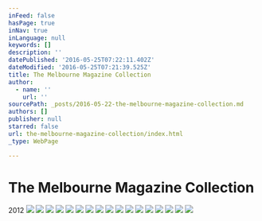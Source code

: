 ```yaml
---
inFeed: false
hasPage: true
inNav: true
inLanguage: null
keywords: []
description: ''
datePublished: '2016-05-25T07:22:11.402Z'
dateModified: '2016-05-25T07:21:39.525Z'
title: The Melbourne Magazine Collection
author:
  - name: ''
    url: ''
sourcePath: _posts/2016-05-22-the-melbourne-magazine-collection.md
authors: []
publisher: null
starred: false
url: the-melbourne-magazine-collection/index.html
_type: WebPage

---
```

# The Melbourne Magazine Collection

2012
![](https://s3-us-west-2.amazonaws.com/the-grid-img/p/277681c6c611a37720698088e29fa61b483a8a69.jpg)
![](https://s3-us-west-2.amazonaws.com/the-grid-img/p/882b30e84ca537245c4a011308142b2306e6046e.jpg)
![](https://s3-us-west-2.amazonaws.com/the-grid-img/p/8737095aeb2096982166da709d6dc636467bc401.jpg)
![](https://s3-us-west-2.amazonaws.com/the-grid-img/p/f3e83e299f669d3f21478a371581051fe17c9123.jpg)
![](https://s3-us-west-2.amazonaws.com/the-grid-img/p/3e81e36e4df4ef307a76ec0446111d5aefb918e9.jpg)
![](https://s3-us-west-2.amazonaws.com/the-grid-img/p/ab22040f0f00b2ea5e79fd6a90e27c8a90b5de57.jpg)
![](https://s3-us-west-2.amazonaws.com/the-grid-img/p/c9703dda0b3c6e0c40e1bc8fd7c3df5a00fcfddd.jpg)
![](https://s3-us-west-2.amazonaws.com/the-grid-img/p/3ec12c56a3be9c7da4c65a8776504aadb7afa8d7.jpg)
![](https://s3-us-west-2.amazonaws.com/the-grid-img/p/5ea2df862c8cf38ba23498e5a090a772f8c97591.jpg)
![](https://s3-us-west-2.amazonaws.com/the-grid-img/p/9e606ef273d230c87fdff60c35e622bed0c2475b.jpg)
![](https://s3-us-west-2.amazonaws.com/the-grid-img/p/589aa7dc24462b2792c5e1c2a194fc38060fdd93.jpg)
![](https://s3-us-west-2.amazonaws.com/the-grid-img/p/07c9be51eb3ae9f743d3a5a97948b7d26cb4ff42.jpg)
![](https://s3-us-west-2.amazonaws.com/the-grid-img/p/241cb3754cac93b3f5476f51f687ed7172f3a462.jpg)
![](https://the-grid-user-content.s3-us-west-2.amazonaws.com/5fb4da7a-a49e-4b79-9ad8-819c8d2967a3.jpg)
![](https://the-grid-user-content.s3-us-west-2.amazonaws.com/3fca2c8b-7c62-4af9-80d5-a30b502f0206.jpg)
![](https://the-grid-user-content.s3-us-west-2.amazonaws.com/2d0b675a-ca69-4f1e-ab88-f6bb7408c263.jpg)
![](https://the-grid-user-content.s3-us-west-2.amazonaws.com/46b94837-97aa-4d04-865f-e9bb4382e8c9.jpg)